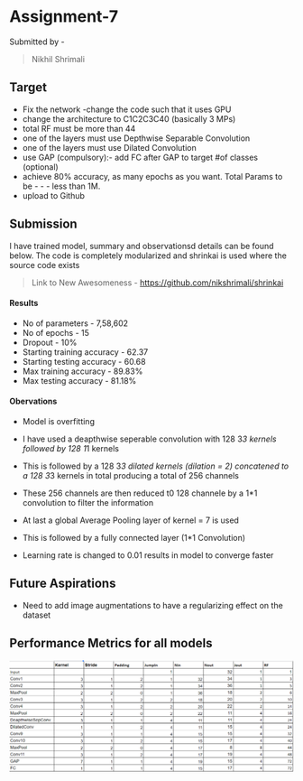 # Assignment-7

 Submitted by -
> Nikhil Shrimali

## Target  
- Fix the network
-change the code such that it uses GPU
- change the architecture to C1C2C3C40 (basically 3 MPs)
- total RF must be more than 44
- one of the layers must use Depthwise Separable Convolution
- one of the layers must use Dilated Convolution
- use GAP (compulsory):- add FC after GAP to target #of classes (optional)
- achieve 80% accuracy, as many epochs as you want. Total Params to be - - - less than 1M. 
- upload to Github

## Submission

I have trained model, summary and observationsd details can be found below.
The code is completely modularized and shrinkai is used where the source code exists

> Link to New Awesomeness - <https://github.com/nikshrimali/shrinkai>

#### Results

- No of parameters - 7,58,602
- No of epochs - 15
- Dropout - 10%
- Starting training accuracy - 62.37
- Starting testing accuracy - 60.68
- Max training accuracy - 89.83%
- Max testing accuracy - 81.18%

#### Obervations

- Model is overfitting

- I have used a deapthwise seperable convolution with 128 3*3 kernels followed by 128 1*1 kernels

- This is followed by a 128 3*3 dilated kernels (dilation = 2) concatened to a 128 3*3 kernels in total producing a total of 256 channels

- These 256 channels are then reduced t0 128 channele by a 1*1 convolution to filter the information

- At last a global Average Pooling layer of kernel = 7 is used

- This is followed by a fully connected layer (1*1 Convolution)

- Learning rate is changed to 0.01 results in model to converge faster


## Future Aspirations

- Need to add image augmentations to have a regularizing effect on the dataset

## Performance Metrics for all models

![Receptive Field Calculations](./saved_images/rcptvefld.PNG)